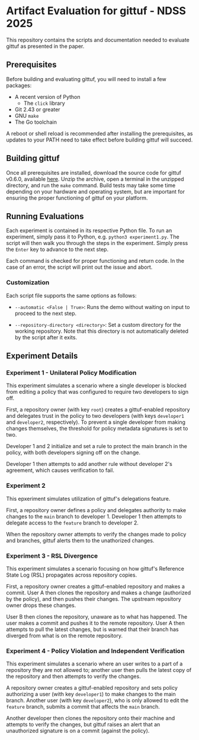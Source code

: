 # Artifact Evaluation for gittuf - NDSS 2025

This repository contains the scripts and documentation needed to evaluate gittuf
as presented in the paper.

## Prerequisites

Before building and evaluating gittuf, you will need to install a few packages:

- A recent version of Python
  - The `click` library
- Git 2.43 or greater
- GNU `make`
- The Go toolchain

A reboot or shell reload is recommended after installing the prerequisites, as
updates to your PATH need to take effect before building gittuf will succeed.

## Building gittuf

Once all prerequisites are installed, download the source code for gittuf
v0.6.0, available
[here](https://github.com/gittuf/gittuf/archive/refs/tags/v0.6.0.zip). Unzip the
archive, open a terminal in the unzipped directory, and run the `make` command.
Build tests may take some time depending on your hardware and operating system,
but are important for ensuring the proper functioning of gittuf on your
platform.

## Running Evaluations

Each experiment is contained in its respective Python file. To run an
experiment, simply pass it to Python, e.g. `python3 experiment1.py`. The script
will then walk you through the steps in the experiment. Simply press the `Enter`
key to advance to the next step.

Each command is checked for proper functioning and return code. In the case of
an error, the script will print out the issue and abort.

### Customization

Each script file supports the same options as follows:

- `--automatic <False | True>`: Runs the demo without waiting on input to
  proceed to the next
  step.

- `--repository-directory <directory>`: Set a custom directory for the working
  repository. Note that this directory is not automatically deleted by the
  script after it exits.

## Experiment Details

### Experiment 1 - Unilateral Policy Modification

This experiment simulates a scenario where a single developer is blocked from
editing a policy that was configured to require two developers to sign off.

First, a repository owner (with key `root`) creates a gittuf-enabled repository
and delegates trust in the policy to two developers (with keys `developer1` and
`developer2`, respectively). To prevent a single developer from making changes
themselves, the threshold for policy metadata signatures is set to two.

Developer 1 and 2 initialize and set a rule to protect the main branch in the
policy, with both developers signing off on the change.

Developer 1 then attempts to add another rule without developer 2's agreement,
which causes verification to fail.

### Experiment 2

This epxeriment simulates utilization of gittuf's delegations feature.

First, a repository owner defines a policy and delegates authority to make
changes to the `main` branch to developer 1. Developer 1 then attempts to
delegate access to the `feature` branch to developer 2.

When the repository owner attempts to verify the changes made to policy and
branches, gittuf alerts them to the unathorized changes.

### Experiment 3 - RSL Divergence

This experiment simulates a scenario focusing on how gittuf's Reference State
Log (RSL) propagates across repository copies.

First, a repository owner creates a gittuf-enabled repository and makes a
commit. User A then clones the repository and makes a change (authorized by the
policy), and then pushes their changes. The upstream repository owner drops
these changes.

User B then clones the repository, unaware as to what has happened. The user
makes a commit and pushes it to the remote repository. User A then attempts to
pull the latest changes, but is warned that their branch has diverged from what
is on the remote repository.

### Experiment 4 - Policy Violation and Independent Verification

This experiment simulates a scenario where an user writes to a part of a
repository they are not allowed to; another user then pulls the latest copy of
the repository and then attempts to verify the changes.

A repository owner creates a gittuf-enabled repository and sets policy
authorizing a user (with key `developer1`) to make changes to the main branch.
Another user (with key `developer2`), who is only allowed to edit the `feature`
branch, submits a commit that affects the `main` branch.

Another developer then clones the repository onto their machine and attempts to
verify the changes, but gittuf raises an alert that an unauthorized signature is
on a commit (against the policy).
